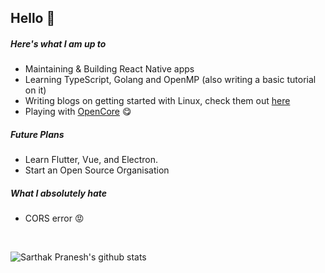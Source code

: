 ## Hello 👋

##### Here's what I am up to
* Maintaining & Building React Native apps
* Learning TypeScript, Golang and OpenMP (also writing a basic tutorial on it)
* Writing blogs on getting started with Linux, check them out [here](https://medium.com/vit-linux-user-group/introduction-to-linux-part-1-first-blood-3cd248b8ede0)
* Playing with [OpenCore](https://dortania.github.io/OpenCore-Desktop-Guide/) 😋

##### Future Plans
* Learn Flutter, Vue, and Electron.
* Start an Open Source Organisation

##### What I absolutely hate
* CORS error 😡

<br/>

![Sarthak Pranesh's github stats](https://github-readme-stats.vercel.app/api?username=sarthakpranesh)
